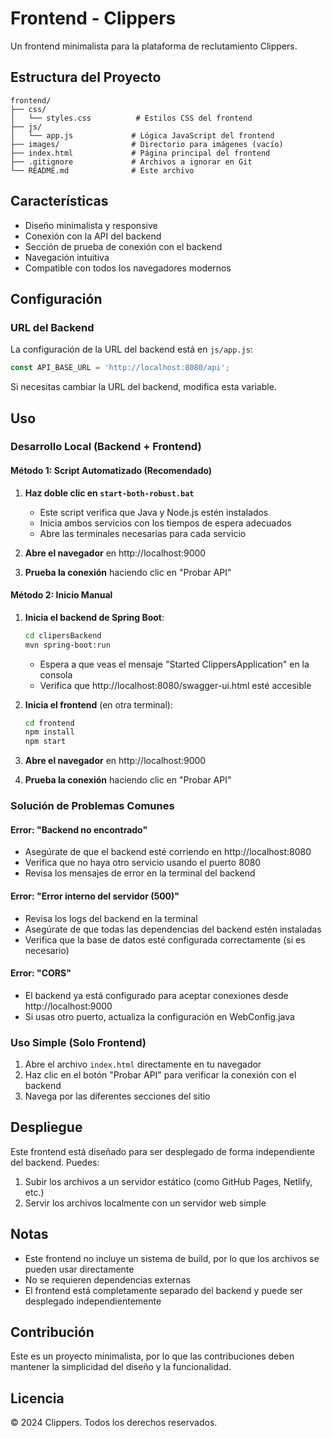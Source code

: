 # Frontend - Clippers

Un frontend minimalista para la plataforma de reclutamiento Clippers.

## Estructura del Proyecto

```
frontend/
├── css/
│   └── styles.css          # Estilos CSS del frontend
├── js/
│   └── app.js             # Lógica JavaScript del frontend
├── images/                # Directorio para imágenes (vacío)
├── index.html             # Página principal del frontend
├── .gitignore             # Archivos a ignorar en Git
└── README.md              # Este archivo
```

## Características

- Diseño minimalista y responsive
- Conexión con la API del backend
- Sección de prueba de conexión con el backend
- Navegación intuitiva
- Compatible con todos los navegadores modernos

## Configuración

### URL del Backend

La configuración de la URL del backend está en `js/app.js`:

```javascript
const API_BASE_URL = 'http://localhost:8080/api';
```

Si necesitas cambiar la URL del backend, modifica esta variable.

## Uso

### Desarrollo Local (Backend + Frontend)

#### Método 1: Script Automatizado (Recomendado)
1. **Haz doble clic en `start-both-robust.bat`**
   - Este script verifica que Java y Node.js estén instalados
   - Inicia ambos servicios con los tiempos de espera adecuados
   - Abre las terminales necesarias para cada servicio

2. **Abre el navegador** en http://localhost:9000
3. **Prueba la conexión** haciendo clic en "Probar API"

#### Método 2: Inicio Manual
1. **Inicia el backend de Spring Boot**:
   ```bash
   cd clipersBackend
   mvn spring-boot:run
   ```
   - Espera a que veas el mensaje "Started ClippersApplication" en la consola
   - Verifica que http://localhost:8080/swagger-ui.html esté accesible

2. **Inicia el frontend** (en otra terminal):
   ```bash
   cd frontend
   npm install
   npm start
   ```

3. **Abre el navegador** en http://localhost:9000
4. **Prueba la conexión** haciendo clic en "Probar API"

### Solución de Problemas Comunes

#### Error: "Backend no encontrado"
- Asegúrate de que el backend esté corriendo en http://localhost:8080
- Verifica que no haya otro servicio usando el puerto 8080
- Revisa los mensajes de error en la terminal del backend

#### Error: "Error interno del servidor (500)"
- Revisa los logs del backend en la terminal
- Asegúrate de que todas las dependencias del backend estén instaladas
- Verifica que la base de datos esté configurada correctamente (si es necesario)

#### Error: "CORS"
- El backend ya está configurado para aceptar conexiones desde http://localhost:9000
- Si usas otro puerto, actualiza la configuración en WebConfig.java

### Uso Simple (Solo Frontend)

1. Abre el archivo `index.html` directamente en tu navegador
2. Haz clic en el botón "Probar API" para verificar la conexión con el backend
3. Navega por las diferentes secciones del sitio

## Despliegue

Este frontend está diseñado para ser desplegado de forma independiente del backend. Puedes:

1. Subir los archivos a un servidor estático (como GitHub Pages, Netlify, etc.)
2. Servir los archivos localmente con un servidor web simple

## Notas

- Este frontend no incluye un sistema de build, por lo que los archivos se pueden usar directamente
- No se requieren dependencias externas
- El frontend está completamente separado del backend y puede ser desplegado independientemente

## Contribución

Este es un proyecto minimalista, por lo que las contribuciones deben mantener la simplicidad del diseño y la funcionalidad.

## Licencia

© 2024 Clippers. Todos los derechos reservados.
